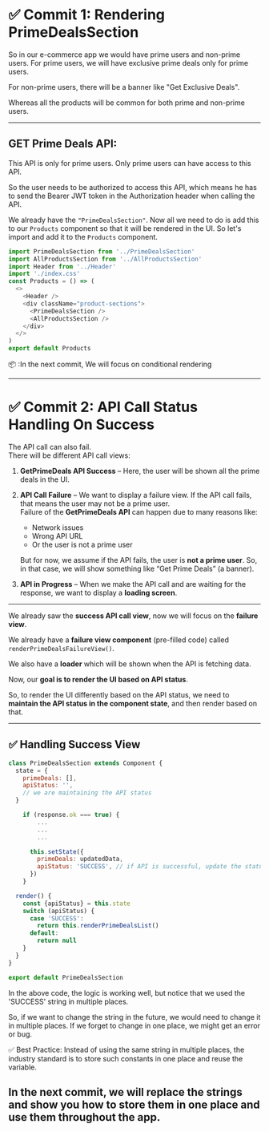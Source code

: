 # ✅ Commit 1: Rendering PrimeDealsSection

So in our e-commerce app we would have prime users and non-prime users. For prime users, we will have exclusive prime deals only for prime users.

For non-prime users, there will be a banner like "Get Exclusive Deals".

Whereas all the products will be common for both prime and non-prime users.

---

## GET Prime Deals API:

This API is only for prime users. Only prime users can have access to this API.

So the user needs to be authorized to access this API, which means he has to send the Bearer JWT token in the Authorization header when calling the API.

We already have the `"PrimeDealsSection"`. Now all we need to do is add this to our `Products` component so that it will be rendered in the UI. So let's import and add it to the `Products` component.

```js
import PrimeDealsSection from '../PrimeDealsSection'
import AllProductsSection from '../AllProductsSection'
import Header from '../Header'
import './index.css'
const Products = () => (
  <>
    <Header />
    <div className="product-sections">
      <PrimeDealsSection />
      <AllProductsSection />
    </div>
  </>
)
export default Products
```
📦 :In the next commit, We will focus on conditional rendering 

---
# ✅ Commit 2: API Call Status Handling On Success

The API call can also fail.  
There will be different API call views:

1. **GetPrimeDeals API Success** – Here, the user will be shown all the prime deals in the UI.
2. **API Call Failure** – We want to display a failure view. If the API call fails, that means the user may not be a prime user.  
   Failure of the **GetPrimeDeals API** can happen due to many reasons like:
   - Network issues
   - Wrong API URL
   - Or the user is not a prime user

   But for now, we assume if the API fails, the user is **not a prime user**. So, in that case, we will show something like “Get Prime Deals” (a banner).

3. **API in Progress** – When we make the API call and are waiting for the response, we want to display a **loading screen**.

---

We already saw the **success API call view**, now we will focus on the **failure view**.

We already have a **failure view component** (pre-filled code) called `renderPrimeDealsFailureView()`.

We also have a **loader** which will be shown when the API is fetching data.

Now, our **goal is to render the UI based on API status**.

So, to render the UI differently based on the API status, we need to **maintain the API status in the component state**, and then render based on that.

---

## ✅ Handling Success View

```js
class PrimeDealsSection extends Component {
  state = {
    primeDeals: [],
    apiStatus: '',
    // we are maintaining the API status
  }
```

```js
    if (response.ok === true) {
        ...
        ...
        ...

      this.setState({
        primeDeals: updatedData,
        apiStatus: 'SUCCESS', // if API is successful, update the status to SUCCESS
      })
    }


```

```js
  render() {
    const {apiStatus} = this.state
    switch (apiStatus) {
      case 'SUCCESS':
        return this.renderPrimeDealsList()
      default:
        return null
    }
  }
}

export default PrimeDealsSection


```
In the above code, the logic is working well,
but notice that we used the 'SUCCESS' string in multiple places.

So, if we want to change the string in the future, we would need to change it in multiple places.
If we forget to change in one place, we might get an error or bug.

✅ Best Practice:
Instead of using the same string in multiple places, the industry standard is to store such constants in one place and reuse the variable.

In the next commit, we will replace the strings and show you how to store them in one place and use them throughout the app.
---